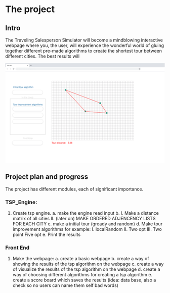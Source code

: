# The project


## Intro

The Traveling Salesperson Simulator will become a mindblowing interactive webpage where you, the user, will experience the wonderful world of gluing together different pre-made algorithms to create the shortest tour between different cities. The best results will 

![The initial idea of the webpage](Resources/webidea.png)



## Project plan and progress
The project has different modules, each of significant importance.


### TSP_Engine:
1. Create tsp engine.
    a. make the engine read input
    b.  I. Make a distance matrix of all cities
        II. (later on) MAKE ORDERED ADJENCENCY LISTS FOR EACH CITY
    c. make a initial tour (gready and random)
    d. Make tour improvement algorithms for example:
        I. localRandom
        II. Two opt
        III. Two point Five opt
    e. Print the results

### Front End
1. Make the webpage:
    a. create a basic webpage
    b. create a way of showing the results of the tsp algorithm on the webpage
    c. create a way of visualize the results of the tsp algorithm on the webpage
    d. create a way of choosing different algorithms for creating a tsp algorithm
    e. create a score board which saves the results (idea: data base, also a check so no users can name them self bad words)

